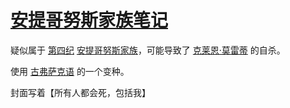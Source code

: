 # [安提哥努斯家族笔记](../物品/安提哥努斯家族笔记.md)

疑似属于 [第四纪](../纪元/第四纪.md) [安提哥努斯家族](../家族/安提哥努斯家族.md)，可能导致了 [克莱恩·莫雷蒂](../人物/克莱恩·莫雷蒂.md) 的自杀。

使用 [古弗萨克语](../语言/古弗萨克语.md) 的一个变种。

封面写着【所有人都会死，包括我】

